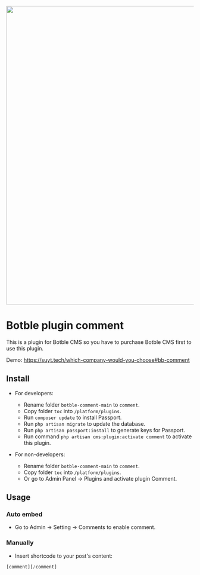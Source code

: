 <p align="center"><a href="https://suyt.tech" target="_blank"><img src="https://suyt.tech/comment.png" width="800"></a></p>

# Botble plugin comment

This is a plugin for Botble CMS so you have to purchase Botble CMS first to use this plugin.

Demo: https://suyt.tech/which-company-would-you-choose#bb-comment

## Install

- For developers:
    - Rename folder `botble-comment-main` to `comment`.
    - Copy folder `toc` into `/platform/plugins`.
    - Run `composer update` to install Passport.
    - Run `php artisan migrate` to update the database.
    - Run `php artisan passport:install` to generate keys for Passport.
    - Run command `php artisan cms:plugin:activate comment` to activate this plugin.

- For non-developers:
    - Rename folder `botble-comment-main` to `comment`.
    - Copy folder `toc` into `/platform/plugins`.
    - Or go to Admin Panel -> Plugins and activate plugin Comment.

## Usage

### Auto embed
- Go to Admin -> Setting -> Comments to enable comment.

### Manually
- Insert shortcode to your post's content:
``` php
[comment][/comment]
```
